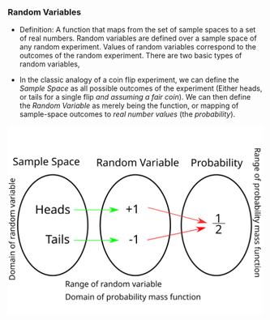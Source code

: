 ### Random Variables

- Definition: A function that maps from the set of sample spaces to a set of real numbers. Random variables are defined over a sample space of any random experiment. Values of random variables correspond to the outcomes of the random experiment. There are two basic types of random variables,

- In the classic analogy of a coin flip experiment, we can define the _Sample Space_ as all possible outcomes of the experiment (Either heads, or tails for a single flip _and assuming a fair coin_). We can then define the _Random Variable_ as merely being the function, or mapping of sample-space outcomes to _real number values_ (the _probability_).

![random-variable-func-1.svg](./images/random-var-1.svg)
